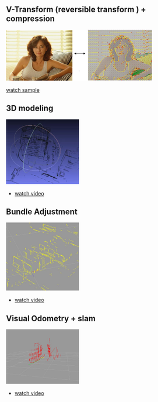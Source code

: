 

## V-Transform (reversible transform ) + compression

<img src="videos\compression.png" alt="compression" width="400"/>

[watch sample](assets/compression.md)




## 3D modeling 

<img src="assets\vs-2025-01-14.JPG" alt="3D modeling" width="200"/>



* [watch video](assets/3dmodeling.md)


## Bundle Adjustment 

<img src="assets\cn-2025-01-14.jpg" alt="Curve Bundle Adjustment" width="200"/>



* [watch video](assets/bundle.md)



## Visual Odometry + slam

<img src="assets\mc-2025-01-14.JPG" alt="Curve Visual Odometry" width="200"/>



* [watch video](assets/VisualOdometry.md)
